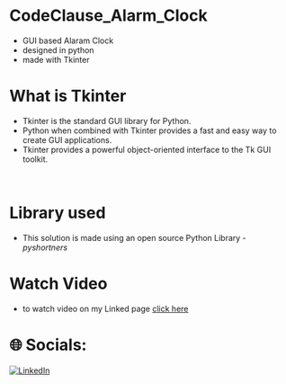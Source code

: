 # CodeClause_Alarm_Clock
- GUI based Alaram Clock
- designed in python
- made with Tkinter

# What is Tkinter
- Tkinter is the standard GUI library for Python.
- Python when combined with Tkinter provides a fast and easy way to create GUI applications. 
- Tkinter provides a powerful object-oriented interface to the Tk GUI toolkit.
<br>

# Library used
- This solution is made using an open source Python Library - *pyshortners*

# Watch Video
- to watch video on my Linked page [click here](https://www.linkedin.com/posts/medisetty-likhitha_python-pythondeveloper-pythonprogramming-activity-7054862836887343104-M9Gk?utm_source=share&utm_medium=member_desktop)

# 🌐 Socials:
[![LinkedIn](https://img.shields.io/badge/LinkedIn-%230077B5.svg?logo=linkedin&logoColor=white)](https://www.linkedin.com/in/medisetty-likhitha)
